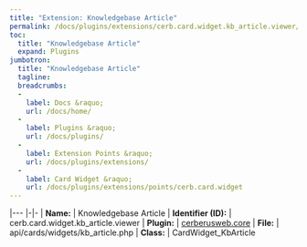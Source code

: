 ```yaml
---
title: "Extension: Knowledgebase Article"
permalink: /docs/plugins/extensions/cerb.card.widget.kb_article.viewer/
toc:
  title: "Knowledgebase Article"
  expand: Plugins
jumbotron:
  title: "Knowledgebase Article"
  tagline: 
  breadcrumbs:
  -
    label: Docs &raquo;
    url: /docs/home/
  -
    label: Plugins &raquo;
    url: /docs/plugins/
  -
    label: Extension Points &raquo;
    url: /docs/plugins/extensions/
  -
    label: Card Widget &raquo;
    url: /docs/plugins/extensions/points/cerb.card.widget
---
```


|---
|-|-
| **Name:** | Knowledgebase Article
| **Identifier (ID):** | cerb.card.widget.kb_article.viewer
| **Plugin:** | [cerberusweb.core](/docs/plugins/cerberusweb.core/)
| **File:** | api/cards/widgets/kb_article.php
| **Class:** | CardWidget_KbArticle

